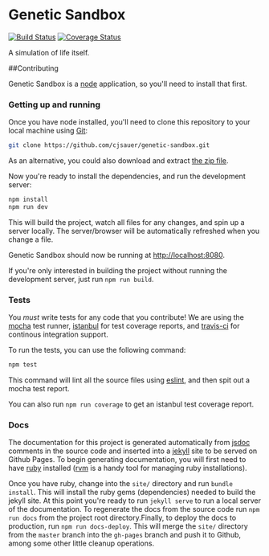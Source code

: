 # Genetic Sandbox

[![Build Status](https://travis-ci.org/cjsauer/genetic-sandbox.svg?branch=master)](https://travis-ci.org/cjsauer/genetic-sandbox) [![Coverage Status](https://coveralls.io/repos/github/cjsauer/genetic-sandbox/badge.svg?branch=master)](https://coveralls.io/github/cjsauer/genetic-sandbox?branch=master)

A simulation of life itself.

##Contributing

Genetic Sandbox is a [node](http://nodejs.org/) application, so you'll need
to install that first.

### Getting up and running

Once you have node installed, you'll need to clone this repository to
your local machine using [Git](https://git-scm.com/):

```bash
git clone https://github.com/cjsauer/genetic-sandbox.git
```

As an alternative, you could also download and extract
[the zip file](https://github.com/cjsauer/genetic-sandbox/archive/master.zip).

Now you're ready to install the dependencies, and run the development server:

```bash
npm install
npm run dev
```

This will build the project, watch all files for any changes, and spin up a
server locally. The server/browser will be automatically refreshed when you
change a file.

Genetic Sandbox should now be running at
[http://localhost:8080](http://localhost:8080).

If you're only interested in building the project without running the
development server, just run `npm run build`.

### Tests

You *must* write tests for any code that you contribute! We are using the
[mocha](http://mochajs.org/) test runner, [istanbul](https://github.com/gotwarlost/istanbul)
for test coverage reports, and [travis-ci](https://travis-ci.org/cjsauer/genetic-sandbox)
for continous integration support.

To run the tests, you can use the following command:

```bash
npm test
```

This command will lint all the source files using [eslint](http://eslint.org/),
and then spit out a mocha test report.

You can also run `npm run coverage` to get an istanbul test coverage report.

### Docs

The documentation for this project is generated automatically from
[jsdoc](http://usejsdoc.org/index.html) comments in the source code and inserted
into a [jekyll](https://jekyllrb.com/) site to be served on Github Pages. To begin
generating documentation, you will first need to have [ruby](https://www.ruby-lang.org/en/)
installed ([rvm](https://rvm.io/) is a handy tool for managing ruby installations).

Once you have ruby, change into the `site/` directory and run `bundle install`.
This will install the ruby gems (dependencies) needed to build the jekyll site.
At this point you're ready to run `jekyll serve` to run a local server of the
documentation. To regenerate the docs from the source code run `npm run docs`
from the project root directory.Finally, to deploy the docs to production, run
`npm run docs-deploy`. This will merge the `site/` directory from the `master`
branch into the `gh-pages` branch and push it to Github, among some other
little cleanup operations.

